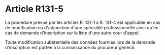 # Article R131-5

La procédure prévue par les articles R. 131-1 à R. 131-4 est applicable en cas de modification ou d'adjonction d'une spécialité professionnelle ainsi qu'en cas de demande d'inscription sur la liste d'une autre cour d'appel.

Toute modification substantielle des données fournies lors de la demande d'inscription est portée à la connaissance du procureur général.
